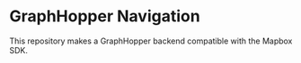 # GraphHopper Navigation

This repository makes a GraphHopper backend compatible with the Mapbox SDK.  

